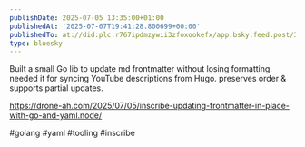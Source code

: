 ```yaml
---
publishDate: 2025-07-05 13:35:00+01:00
publishedAt: '2025-07-07T19:41:28.800699+00:00'
publishedTo: at://did:plc:r767ipdmzywii3zfoxookefx/app.bsky.feed.post/3ltfk5uroaq2f
type: bluesky
---
```


Built a small Go lib to update md frontmatter without losing formatting. needed it for syncing YouTube descriptions from Hugo. preserves order & supports partial updates.

https://drone-ah.com/2025/07/05/inscribe-updating-frontmatter-in-place-with-go-and-yaml.node/

#golang #yaml #tooling #inscribe